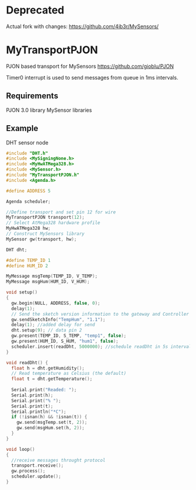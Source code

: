 # Deprecated
Actual fork with changes: https://github.com/4ib3r/MySensors/

# MyTransportPJON
PJON based transport for MySensors <a href="https://github.com/gioblu/PJON">https://github.com/gioblu/PJON</a>

Timer0 interrupt is used to send messages from queue in 1ms intervals.

## Requirements
PJON 3.0 library
MySensor libraries

## Example
DHT sensor node
```c++
#include "DHT.h"
#include <MySigningNone.h>
#include <MyHwATMega328.h>
#include <MySensor.h>
#include "MyTransportPJON.h"
#include <Agenda.h>

#define ADDRESS 5

Agenda scheduler;

//Define transport and set pin 12 for wire
MyTransportPJON transport(12);
// Select AtMega328 hardware profile
MyHwATMega328 hw;
// Construct MySensors library
MySensor gw(transport, hw);

DHT dht;

#define TEMP_ID 1
#define HUM_ID 2

MyMessage msgTemp(TEMP_ID, V_TEMP);
MyMessage msgHum(HUM_ID, V_HUM);

void setup()
{
  gw.begin(NULL, ADDRESS, false, 0);
  delay(1);
  // Send the sketch version information to the gateway and Controller
  gw.sendSketchInfo("TempHum", "1.1");
  delay(1); //added delay for send
  dht.setup(9); // data pin 2
  gw.present(TEMP_ID, S_TEMP, "temp1", false);
  gw.present(HUM_ID, S_HUM, "hum1", false);
  scheduler.insert(readDht, 5000000); //schedule readDht in 5s intervals
}

void readDht() {
  float h = dht.getHumidity();
  // Read temperature as Celsius (the default)
  float t = dht.getTemperature();
  
  Serial.print("Readed: ");
  Serial.print(h);
  Serial.print("% ");
  Serial.print(t);
  Serial.println("*C");
  if (!isnan(h) && !isnan(t)) {
    gw.send(msgTemp.set(t, 2)); 
    gw.send(msgHum.set(h, 2));
  }
}

void loop() 
{
  //receive messages throught protocol
  transport.receive();
  gw.process();
  scheduler.update();
}
```
